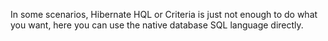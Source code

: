 In some scenarios, Hibernate HQL or Criteria is just not enough to do what you want, here you can use the native database SQL language directly.

